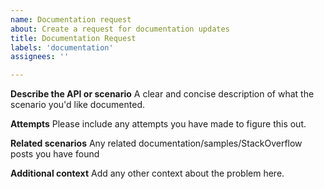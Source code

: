 ```yaml
---
name: Documentation request
about: Create a request for documentation updates
title: Documentation Request
labels: 'documentation'
assignees: ''

---
```


**Describe the API or scenario**
A clear and concise description of what the scenario you'd like documented.

**Attempts**
Please include any attempts you have made to figure this out.

**Related scenarios**
Any related documentation/samples/StackOverflow posts you have found

**Additional context**
Add any other context about the problem here.
